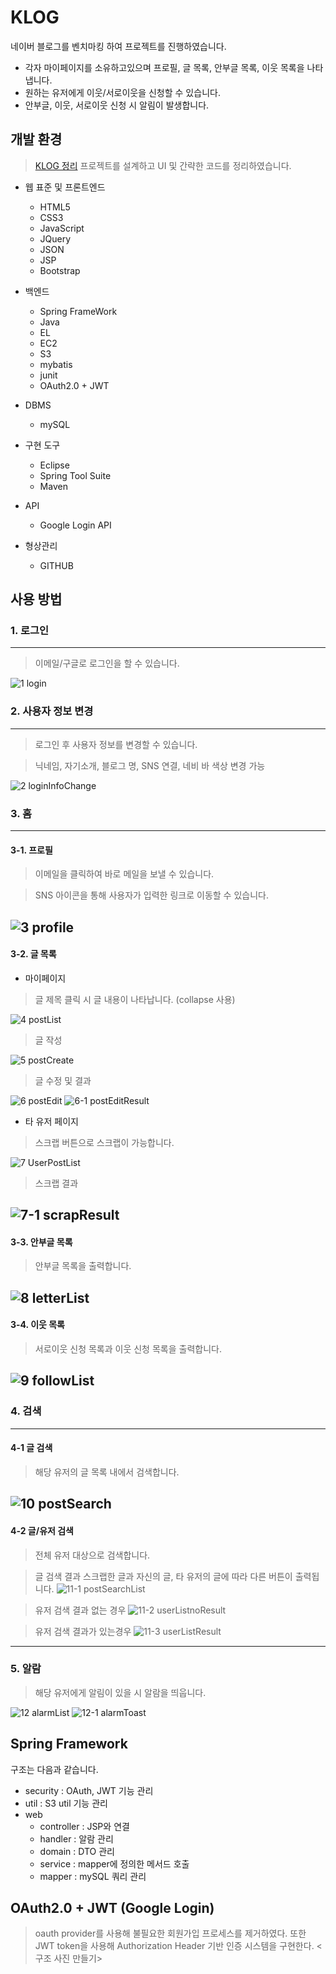 # KLOG
네이버 블로그를 벤치마킹 하여 프로젝트를 진행하였습니다.

* 각자 마이페이지를 소유하고있으며 프로필, 글 목록, 안부글 목록, 이웃 목록을 나타냅니다.
* 원하는 유저에게 이웃/서로이웃을 신청할 수 있습니다.
* 안부글, 이웃, 서로이웃 신청 시 알림이 발생합니다.

##  개발 환경
>[KLOG 정리](https://hxnkys-page.notion.site/8d1bf03814274e3e8bc056e0e9b5bcb3)
>프로젝트를 설계하고 UI 및 간략한 코드를 정리하였습니다.
  - 웹 표준 및 프론트엔드
    - HTML5
    - CSS3
    - JavaScript
    - JQuery
    - JSON
    - JSP
    - Bootstrap
  - 백엔드
    - Spring FrameWork
    - Java
    - EL
    - EC2
    - S3
    - mybatis
    - junit
    - OAuth2.0 + JWT
  - DBMS
    - mySQL
    
  - 구현 도구
    - Eclipse
    - Spring Tool Suite
    - Maven
  - API
    - Google Login API
  - 형상관리
    - GITHUB

## 사용 방법

### 1. 로그인
------
> 이메일/구글로 로그인을 할 수 있습니다.

![1 login](https://user-images.githubusercontent.com/71997918/161511806-d6150b24-2ea2-41ce-841f-d89cbef2ed0c.png)

### 2. 사용자 정보 변경
----
> 로그인 후 사용자 정보를 변경할 수 있습니다.

> 닉네임, 자기소개, 블로그 명, SNS 연결, 네비 바 색상 변경 가능

![2  loginInfoChange](https://user-images.githubusercontent.com/71997918/161511817-a2082d81-506d-4f8e-ac34-b7893a57f2a0.png)

### 3. 홈
----
#### 3-1. 프로필
> 이메일을 클릭하여 바로 메일을 보낼 수 있습니다.

> SNS 아이콘을 통해 사용자가 입력한 링크로 이동할 수 있습니다.
	
![3  profile](https://user-images.githubusercontent.com/71997918/161511822-6b0eac9a-8840-440f-8a7c-de7daba675dd.png)
----
#### 3-2. 글 목록
* 마이페이지
 > 글 제목 클릭 시 글 내용이 나타납니다. (collapse 사용)

![4  postList](https://user-images.githubusercontent.com/71997918/161511829-9d40df29-adcf-4441-9d89-b94d75372c02.png)

> 글 작성

![5  postCreate](https://user-images.githubusercontent.com/71997918/161511836-0ddd43ad-6de4-4808-aff5-196df42bce51.png)

>글 수정 및 결과

![6  postEdit](https://user-images.githubusercontent.com/71997918/161511839-788e1d3b-95b4-4d5c-97dc-ce01214ecd42.png)
![6-1  postEditResult](https://user-images.githubusercontent.com/71997918/161511844-0e9e6afa-f449-4893-931c-9886df22809a.png)

* 타 유저 페이지
> 스크랩 버튼으로 스크랩이 가능합니다.

![7  UserPostList](https://user-images.githubusercontent.com/71997918/161511849-7fefde13-9af1-4bc1-9c6f-9e3b28f135bf.png)

> 스크랩 결과

![7-1  scrapResult](https://user-images.githubusercontent.com/71997918/161511859-2c01d6c6-fad4-4150-a7e8-af9178e16a5a.png)
----
#### 3-3. 안부글 목록
> 안부글 목록을 출력합니다.

![8  letterList](https://user-images.githubusercontent.com/71997918/161511867-8e55ac45-a138-43aa-8343-ccb46cb76348.png)
---
#### 3-4. 이웃 목록
> 서로이웃 신청 목록과 이웃 신청 목록을 출력합니다.

![9  followList](https://user-images.githubusercontent.com/71997918/161511876-f66913af-7765-4731-bb21-096017fe1baf.png)
----
### 4. 검색
----
#### 4-1 글 검색
> 해당 유저의 글 목록 내에서 검색합니다.

![10  postSearch](https://user-images.githubusercontent.com/71997918/161511878-7b2a1dce-4f6d-4565-bbfd-95e1fdd1d174.png)
----
#### 4-2 글/유저 검색
> 전체 유저 대상으로 검색합니다.

> 글 검색 결과 스크랩한 글과 자신의 글, 타 유저의 글에 따라 다른 버튼이 출력됩니다.
![11-1 postSearchList](https://user-images.githubusercontent.com/71997918/161511884-c1af89e3-2e91-4249-acb6-674e13a480f0.png)

> 유저 검색 결과 없는 경우
![11-2 userListnoResult](https://user-images.githubusercontent.com/71997918/161511891-8616bcc9-7e61-42ec-a66c-7f177ab7ca9c.png)

> 유저 검색 결과가 있는경우
![11-3 userListResult](https://user-images.githubusercontent.com/71997918/161511897-93ff5262-f710-4d8e-a285-b20e9c9c453f.png)
---
###  5. 알람
> 해당 유저에게 알림이 있을 시 알람을 띄웁니다.

![12  alarmList](https://user-images.githubusercontent.com/71997918/161511902-41c34603-7aa5-4b4e-8140-66270cc04fc9.png)
![12-1 alarmToast](https://user-images.githubusercontent.com/71997918/161511905-5f0c5826-3d15-46cc-9325-873d9a9062d2.png)

##  Spring Framework
구조는 다음과 같습니다.

*  security : OAuth, JWT 기능 관리
* util : S3 util 기능 관리
* web
	* controller : JSP와 연결
	* handler : 알람 관리
	* domain : DTO 관리
	* service : mapper에 정의한 메서드 호출
	* mapper : mySQL 쿼리 관리

## OAuth2.0 + JWT (Google Login)
> oauth provider를 사용해 불필요한 회원가입 프로세스를 제거하였다. 또한 JWT token을 사용해 Authorization Header 기반 인증 시스템을 구현한다.
<구조 사진 만들기>
